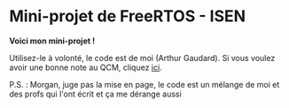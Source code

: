 # Mini-projet de FreeRTOS - ISEN

**Voici mon mini-projet !**

Utilisez-le à volonté, le code est de moi (Arthur Gaudard). Si vous voulez avoir une bonne note au QCM, cliquez [ici](https://www.youtube.com/watch?v=dQw4w9WgXcQ).

P.S.
: Morgan, juge pas la mise en page, le code est un mélange de moi et des profs qui l'ont écrit et ça me dérange aussi
